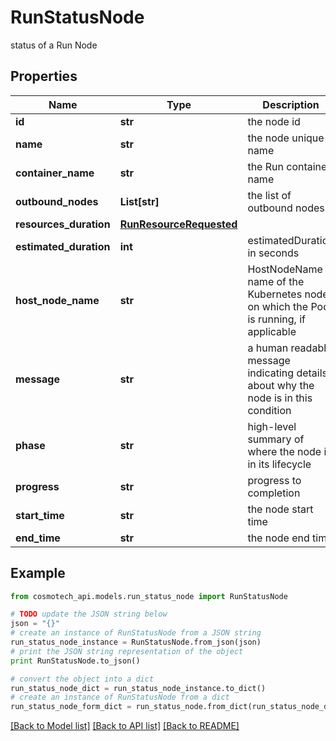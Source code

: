 # RunStatusNode

status of a Run Node

## Properties

Name | Type | Description | Notes
------------ | ------------- | ------------- | -------------
**id** | **str** | the node id | [optional] 
**name** | **str** | the node unique name | [optional] 
**container_name** | **str** | the Run container name | [optional] 
**outbound_nodes** | **List[str]** | the list of outbound nodes | [optional] [readonly] 
**resources_duration** | [**RunResourceRequested**](RunResourceRequested.md) |  | [optional] 
**estimated_duration** | **int** | estimatedDuration in seconds | [optional] 
**host_node_name** | **str** | HostNodeName name of the Kubernetes node on which the Pod is running, if applicable | [optional] 
**message** | **str** | a human readable message indicating details about why the node is in this condition | [optional] 
**phase** | **str** | high-level summary of where the node is in its lifecycle | [optional] 
**progress** | **str** | progress to completion | [optional] 
**start_time** | **str** | the node start time | [optional] 
**end_time** | **str** | the node end time | [optional] 

## Example

```python
from cosmotech_api.models.run_status_node import RunStatusNode

# TODO update the JSON string below
json = "{}"
# create an instance of RunStatusNode from a JSON string
run_status_node_instance = RunStatusNode.from_json(json)
# print the JSON string representation of the object
print RunStatusNode.to_json()

# convert the object into a dict
run_status_node_dict = run_status_node_instance.to_dict()
# create an instance of RunStatusNode from a dict
run_status_node_form_dict = run_status_node.from_dict(run_status_node_dict)
```
[[Back to Model list]](../README.md#documentation-for-models) [[Back to API list]](../README.md#documentation-for-api-endpoints) [[Back to README]](../README.md)


